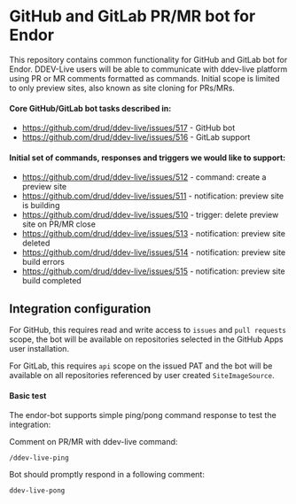 # GitHub and GitLab PR/MR bot for Endor

This repository contains common functionality for GitHub and GitLab bot for Endor. DDEV-Live users will be able to 
communicate with ddev-live platform using PR or MR comments formatted as commands. Initial scope is limited to only 
preview sites, also known as site cloning for PRs/MRs.

#### Core GitHub/GitLab bot tasks described in:
* https://github.com/drud/ddev-live/issues/517 - GitHub bot
* https://github.com/drud/ddev-live/issues/516 - GitLab support

#### Initial set of commands, responses and triggers we would like to support:
* https://github.com/drud/ddev-live/issues/512 - command: create a preview site
* https://github.com/drud/ddev-live/issues/511 - notification: preview site is building
* https://github.com/drud/ddev-live/issues/510 - trigger: delete preview site on PR/MR close
* https://github.com/drud/ddev-live/issues/513 - notification: preview site deleted
* https://github.com/drud/ddev-live/issues/514 - notification: preview site build errors
* https://github.com/drud/ddev-live/issues/515 - notification: preview site build completed

## Integration configuration

For GitHub, this requires read and write access to `issues` and `pull requests` scope, the bot will be available on
repositories selected in the GitHub Apps user installation.

For GitLab, this requires `api` scope on the issued PAT and the bot will be available on all repositories referenced
by user created `SiteImageSource`.

#### Basic test

The endor-bot supports simple ping/pong command response to test the integration:

Comment on PR/MR with ddev-live command:
```
/ddev-live-ping
```

Bot should promptly respond in a following comment:
```
ddev-live-pong
```
